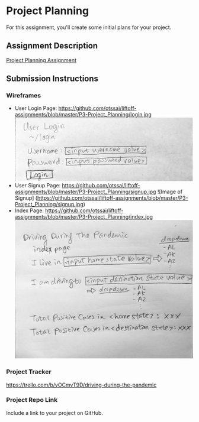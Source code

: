 # Project Planning
For this assignment, you'll create some initial plans for your project.

## Assignment Description
[Project Planning Assignment](https://education.launchcode.org/liftoff/modules/assignments/project-planning)

## Submission Instructions

### Wireframes
* User Login Page: https://github.com/otssai/liftoff-assignments/blob/master/P3-Project_Planning/login.jpg
![Image of Login](https://github.com/otssai/liftoff-assignments/blob/master/P3-Project_Planning/login.jpg)
* User Signup Page: https://github.com/otssai/liftoff-assignments/blob/master/P3-Project_Planning/signup.jpg
![Image of Signup] (https://github.com/otssai/liftoff-assignments/blob/master/P3-Project_Planning/signup.jpg)
* Index Page: https://github.com/otssai/liftoff-assignments/blob/master/P3-Project_Planning/index.jpg
![Image of Index](https://github.com/otssai/liftoff-assignments/blob/master/P3-Project_Planning/index.jpg)

### Project Tracker

https://trello.com/b/vOCmvT9D/driving-during-the-pandemic

### Project Repo Link

Include a link to your project on GitHub.
